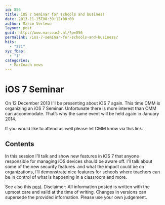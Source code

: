 ```yaml
---
id: 856
title: iOS 7 Seminar for schools and business
date: 2013-11-15T08:39:12+00:00
author: Marco Verleun
layout: post
guid: http://www.marcoach.nl/?p=856
permalink: /ios-7-seminar-for-schools-and-business/
hits:
  - "271"
xyz_fbap:
  - "1"
categories:
  - MarCoach news
---
```

# iOS 7 Seminar

On 12 December 2013 I&#8217;ll be presenting about iOS 7 again. This time CMM is organizing an iOS 7 Seminar. Unfortunate there is more interest than CMM can accommodate. That&#8217;s why the same event will be held again in January 2014.

If you would like to attend as well please let CMM know via this link.

## Contents

In this session I&#8217;ll talk and show new features in iOS 7 that anyone responsible for managing iOS devices should be aware off. I&#8217;ll talk about some of the new security features  and what the impact could be on organizations, I&#8217;ll demonstrate nice features for schools where teachers can be in control of what is happening in a classroom and more.

See also this [post](http://www.marcoach.nl/ios-7-enterprises-schools/ "iOS 7 new features for enterprises (and schools)"). Disclaimer: All information posted is written with the upmost care and valid at the time of writing. Changes in versions can supersede the provided information. Please use your own judgement.